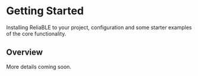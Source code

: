 # Getting Started

Installing ReliaBLE to your project, configuration and some starter examples of the core functionality.

## Overview

More details coming soon.
